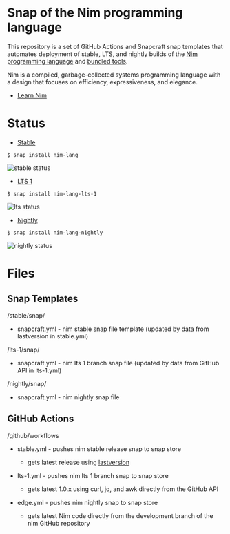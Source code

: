 
# Snap of the Nim programming language

This repository is a set of GitHub Actions and Snapcraft snap templates that automates deployment of stable, LTS, and nightly builds of the [Nim programming language](https://nim-lang.org/) and [bundled tools](https://nim-lang.org/docs/tools.html).

Nim is a compiled, garbage-collected systems programming language with a design that focuses on efficiency, expressiveness, and elegance.

* [Learn Nim](https://nim-lang.org/learn.html)

# Status

* [Stable](https://snapcraft.io/nim-lang)

`$ snap install nim-lang`

![stable status](https://github.com/sirredbeard/nim_lang_snap/workflows/stable/badge.svg)

* [LTS 1](https://snapcraft.io/nim-lang-lts-1)

`$ snap install nim-lang-lts-1`

![lts status](https://github.com/sirredbeard/nim_lang_snap/workflows/lts-1/badge.svg)

* [Nightly](https://snapcraft.io/nim-lang-nightly)

`$ snap install nim-lang-nightly`

![nightly status](https://github.com/sirredbeard/nim_lang_snap/workflows/edge/badge.svg)

# Files

## Snap Templates

/stable/snap/

* snapcraft.yml - nim stable snap file template (updated by data from lastversion in stable.yml)

/lts-1/snap/

* snapcraft.yml - nim lts 1 branch snap file (updated by data from GitHub API in lts-1.yml)

/nightly/snap/

* snapcraft.yml - nim nightly snap file

## GitHub Actions

/github/workflows

* stable.yml - pushes nim stable release snap to snap store

  * gets latest release using [lastversion](https://github.com/dvershinin/lastversion)

* lts-1.yml - pushes nim lts 1 branch snap to snap store

  * gets latest 1.0.x using curl, jq, and awk directly from the GitHub API

* edge.yml - pushes nim nightly snap to snap store

  * gets latest Nim code directly from the development branch of the nim GitHub repository
